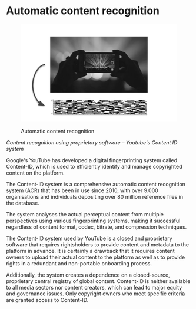 # Automatic content recognition

<figure><img src="../../.gitbook/assets/Automated Content Recognition.png" alt=""><figcaption><p>Automatic content recognition</p></figcaption></figure>

_Content recognition using proprietary software – Youtube's Content ID system_

Google's YouTube has developed a digital fingerprinting system called Content-ID, which is used to efficiently identify and manage copyrighted content on the platform.

The Content-ID system is a comprehensive automatic content recognition system (ACR) that has been in use since 2010, with over 9.000 organisations and individuals depositing over 80 million reference files in the database.

The system analyses the actual perceptual content from multiple perspectives using various fingerprinting systems, making it successful regardless of content format, codec, bitrate, and compression techniques.

The Content-ID system used by YouTube is a closed and proprietary software that requires rightsholders to provide content and metadata to the platform in advance. It is certainly a drawback that it requires content owners to upload their actual content to the platform as well as to provide rights in a redundant and non-portable onboarding process.

Additionally, the system creates a dependence on a closed-source, proprietary central registry of global content. Content-ID is neither available to all media sectors nor content creators, which can lead to major equity and governance issues. Only copyright owners who meet specific criteria are granted access to Content-ID.
